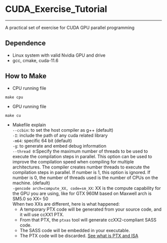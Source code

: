 # CUDA_Exercise_Tutorial
------------------------
A practical set of exercise for CUDA GPU parallel programming

## Dependence
- Linux system with valid Nvidia GPU and drive
- gcc, cmake, cuda-11.6

## How to Make
- CPU running file
```
make cpu
``` 
- GPU running file
```
make cu
```
- Makefile explain\
`--ccbin`: to set the host compiler as g++ (default)\
`-I`: include the path of any cuda related library\
`-m64`: specific 64 bit (default)\
`-g`: to generate and embed debug information\
`--thread 0`:Specify the maximum number of threads to be used to execute the compilation steps in parallel. This option can be used to improve the compilation speed when compiling for multiple architectures. The compiler creates number threads to execute the compilation steps in parallel. If number is 1, this option is ignored. If number is 0, the number of threads used is the number of CPUs on the machine. (default)\
`-gencode arch=compute_XX, code=sm_XX`:  XX is the compute capability for the GPU you are using, like for GTX 960M based on Maxwell arch is SM5.0 so XX= 50\
When two XXs are different, here is what happened:
	- A temporary PTX code will be generated from your source code, and it will use ccXX1 PTX.
	- From that PTX, the ```ptxas``` tool will generate ccXX2-compliant SASS code.
	- The SASS code will be embedded in your executable.
	- The PTX code will be discarded.
[See what is PTX and ISA](https://docs.nvidia.com/cuda/parallel-thread-execution/index.html)

